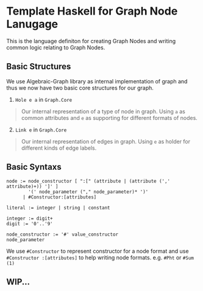 # Template Haskell for Graph Node Lanugage

This is the language definiton for creating Graph Nodes
and writing common logic relating to Graph Nodes.

## Basic Structures

We use Algebraic-Graph library as internal implementation
of graph and thus we now have two basic core structures for
our graph.

1. `Hole e a` in `Graph.Core`
  > Our internal representation of a type of node in graph. Using `a` as
  > common attributes and `e` as supporting for different formats of nodes.

2. `Link e` in `Graph.Core`
  > Our internal representation of edges in graph. Using `e` as holder
  > for different kinds of edge labels.


## Basic Syntaxs

```
node := node_constructor [ ":[" (attribute | (attribute (',' attribute)+)) ']' ]
        '(' node_parameter ("," node_parameter)* ')'
      | #Constructor:[attributes]

literal := integer | string | constant

integer := digit+
digit := '0'..'9'

node_constructor := '#' value_constructor
node_parameter 
```

We use `#Constructor` to represent constructor for a node format and use
`#Constructor :[attributes]` to help writing node formats. e.g.
`#Pht` or `#Sum (1)`

## WIP...